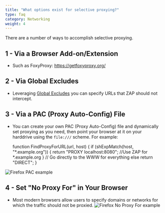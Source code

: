 ```yaml
---
title: "What options exist for selective proxying?"
type: faq
category: Networking
weight: 4
---
```


There are a number of ways to accomplish selective proxying.

##  1 - Via a Browser Add-on/Extension

  * Such as FoxyProxy: <https://getfoxyproxy.org/>

##  2 - Via Global Excludes

  * Leveraging [Global Excludes](https://github.com/zaproxy/zap-core-help/wiki/HelpStartConceptsGlobalexcludeurl) you can specify URLs that ZAP should not intercept.

##  3 - Via a PAC (Proxy Auto-Config) File

  * You can create your own PAC (Proxy Auto-Config) file and dynamically set proxying as you need, then point your browser at it on your harddrive using the `file:///` scheme. For example:

    
    
    function FindProxyForURL(url, host) { 
        if (shExpMatch(host, "*.example.org")) { 
            return "PROXY localhost:8080"; //Use ZAP for *.example.org
        } 
        // Go directly to the WWW for everything else 
        return "DIRECT"; 
    }

![Firefox PAC
example](https://raw.githubusercontent.com/wiki/zaproxy/zaproxy/images/firefox_pac.png)

##  4 - Set "No Proxy For" in Your Browser

  * Most modern browsers allow users to specify domains or networks for which the traffic should not be proxied. ![Firefox No Proxy For example](https://raw.githubusercontent.com/wiki/zaproxy/zaproxy/images/ff_no_proxy_for.png)

